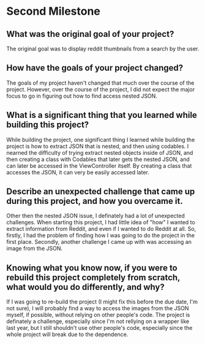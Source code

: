 # Second Milestone

## What was the original goal of your project?

The original goal was to display reddit thumbnails from a search by the user.

## How have the goals of your project changed?

The goals of my project haven't changed that much over the course of the project. However, over the course of the project, I did not expect the major focus to go in figuring out how to find access nested JSON.

## What is a significant thing that you learned while building this project?

While building the project, one significant thing I learned while building the project is how to extract JSON that is nested, and then using codables. I nearned the difficulty of trying extract nested objects inside of JSON, and then creating a class with Codables that later gets the nested JSON, and can later be accessed in the ViewController itself.
By creating a class that accesses the JSON, it can very be easily accessed later.

## Describe an unexpected challenge that came up during this project, and how you overcame it.

Other then the nested JSON issue, I definately had a lot of unexpected challenges. When starting this project, I had little idea of "how" I wanted to extract information from Reddit, and even if I wanted to do Reddit at all. So, firstly, I had the problem of finding how I was going to do the project in the first place. Secondly, another challenge I came up with was accessing an image from the JSON.

## Knowing what you know now, if you were to rebuild this project completely from scratch, what would you do differently, and why?

If I was going to re-build the project (I might fix this before the due date, I'm not sure), I will probably find a way to access the images from the JSON myself, if possible, without relying on other people's code. The project is definately a challenge, especially since I'm not rellying on a wrapper like last year, but I still shouldn't use other people's code, especially since the whole project will break due to the dependence.

